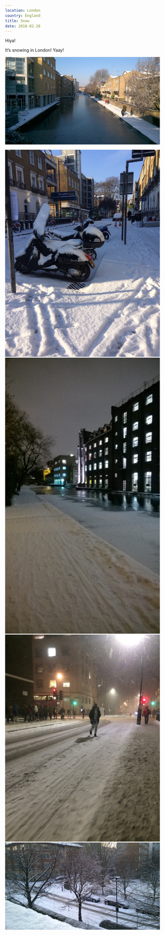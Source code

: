 ```yaml
---
location: London
country: England
title: Snow
date: 2018-02-28
---
```


Hiya!

It’s snowing in London! Yaay!

![Regent's Canal with snowy sidewalk](../../img/ho6.jpg )

![snow-covered street](../../img/ho4.jpg)
![Regentʼs Canal has partially frozen](../../img/ho7.jpg)
![People are trying to navigate the slushy/snowy roads](../../img/ho1.jpg)
![Snow-covered street](../../img/ho5.jpg)
